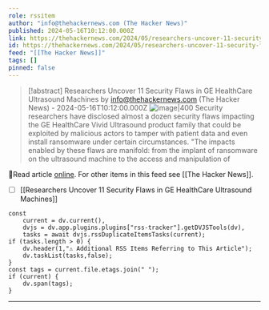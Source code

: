 ```yaml
---
role: rssitem
author: "info@thehackernews.com (The Hacker News)"
published: 2024-05-16T10:12:00.000Z
link: https://thehackernews.com/2024/05/researchers-uncover-11-security-flaws.html
id: https://thehackernews.com/2024/05/researchers-uncover-11-security-flaws.html
feed: "[[The Hacker News]]"
tags: []
pinned: false
---
```


> [!abstract] Researchers Uncover 11 Security Flaws in GE HealthCare Ultrasound Machines by info@thehackernews.com (The Hacker News) - 2024-05-16T10:12:00.000Z
> <span class="rss-image">![image|400](https://blogger.googleusercontent.com/img/b/R29vZ2xl/AVvXsEj0W6bvR9fzkycXkJJdcnbs_5eE6MI3KteW1cqK4EmjT9CtU3UeHZ9qrBsDt81R0i6Ihyphenhyphen9LKFhwPHDAoHdYzi_rLcg_FZC7x4ddV05oV0ybdTa8rd1Uu-lwxbQbHJeLL2X19HyElBjinJemsN7A8V5cenapqWtdFi0mJjbbAQroZFomNspkugGaARpukihf/s1600/machine.png)</span>
> Security researchers have disclosed almost a dozen security flaws impacting the GE HealthCare Vivid Ultrasound product family that could be exploited by malicious actors to tamper with patient data and even install ransomware under certain circumstances. "The impacts enabled by these flaws are manifold: from the implant of ransomware on the ultrasound machine to the access and manipulation of

🔗Read article [online](https://thehackernews.com/2024/05/researchers-uncover-11-security-flaws.html). For other items in this feed see [[The Hacker News]].

- [ ] [[Researchers Uncover 11 Security Flaws in GE HealthCare Ultrasound Machines]]

~~~dataviewjs
const
    current = dv.current(),
	dvjs = dv.app.plugins.plugins["rss-tracker"].getDVJSTools(dv),
	tasks = await dvjs.rssDuplicateItemsTasks(current);
if (tasks.length > 0) {
	dv.header(1,"⚠ Additional RSS Items Referring to This Article");
    dv.taskList(tasks,false);
}
const tags = current.file.etags.join(" ");
if (current) {
	dv.span(tags);
}
~~~

- - -
